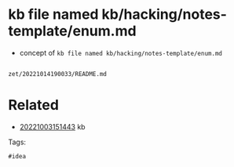 # kb file named kb/hacking/notes-template/enum.md

- concept of `kb file named kb/hacking/notes-template/enum.md`

```
```

` zet/20221014190033/README.md `

# Related

- [20221003151443](/zet/20221003151443/README.md) kb

Tags:

    #idea
